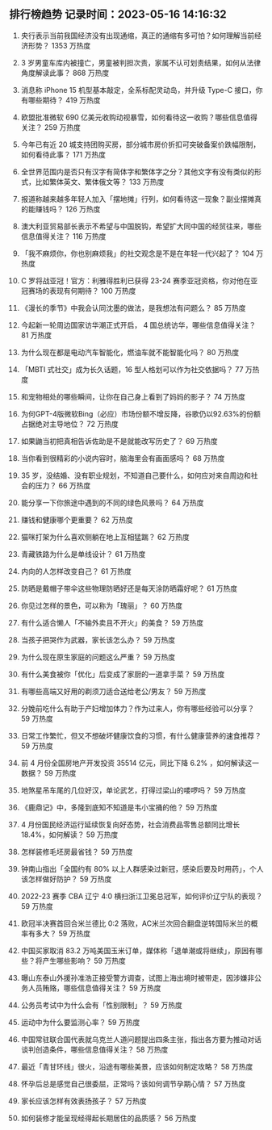 
## 排行榜趋势 记录时间：2023-05-16 14:16:32
  
  1. 央行表示当前我国经济没有出现通缩，真正的通缩有多可怕？如何理解当前经济形势？ 1353 万热度
    
  2. 3 岁男童车库内被撞亡，男童被判担次责，家属不认可划责结果，如何从法律角度解读此事？ 868 万热度
    
  3. 消息称 iPhone 15 机型基本敲定，全系标配灵动岛，并升级 Type-C 接口，你有哪些期待？ 419 万热度
    
  4. 欧盟批准微软 690 亿美元收购动视暴雪，如何看待这一收购？哪些信息值得关注？ 259 万热度
    
  5. 今年已有近 20 城支持团购买房，部分城市房价折扣可突破备案价跌幅限制，如何看待此事？ 171 万热度
    
  6. 全世界范围内是否只有汉字有简体字和繁体字之分？其他文字有没有类似的形式，比如繁体英文、繁体俄文等？ 133 万热度
    
  7. 报道称越来越多年轻人加入「摆地摊」行列，如何看待这一现象？副业摆摊真的能赚钱吗？ 126 万热度
    
  8. 澳大利亚贸易部长表示不希望与中国脱钩，希望扩大同中国的经贸往来，哪些信息值得关注？ 116 万热度
    
  9. 「我不麻烦你，你也别麻烦我」的社交观念是不是在年轻一代兴起了？ 104 万热度
    
  10. C 罗将战亚冠！官方：利雅得胜利已获得 23-24 赛季亚冠资格，你对他在亚冠赛场的表现有何期待？ 100 万热度
    
  11. 《漫长的季节》中我会认同沈墨的做法，是我想法有问题么？ 85 万热度
    
  12. 今起新一轮周边国家访华潮正式开启， 4 国总统访华，哪些信息值得关注？ 81 万热度
    
  13. 为什么现在都是电动汽车智能化，燃油车就不能智能化吗？ 80 万热度
    
  14. 「MBTI 式社交」成为长久话题，16 型人格划可以作为社交依据吗？ 77 万热度
    
  15. 和宠物相处的哪些瞬间，让你在自己身上看到了妈妈的影子？ 74 万热度
    
  16. 为何GPT-4版微软Bing（必应）市场份额不增反降，谷歌仍以92.63%的份额占据绝对主导地位？ 72 万热度
    
  17. 如果鼬当初把真相告诉佐助是不是就能改写历史了？ 69 万热度
    
  18. 当你看到很精彩的小说内容时，脑海里会有画面感吗？ 68 万热度
    
  19. 35 岁，没结婚、没有职业规划，不知道自己要什么，如何应对来自周边和社会的压力？ 66 万热度
    
  20. 能分享一下你旅途中遇到的不同的绿色风景吗？ 64 万热度
    
  21. 赚钱和健康哪个更重要？ 62 万热度
    
  22. 猫咪打架为什么喜欢侧躺在地上互相猛踹？ 62 万热度
    
  23. 青藏铁路为什么是单线设计？ 61 万热度
    
  24. 内向的人怎样改变自己？ 61 万热度
    
  25. 防晒是戴帽子带伞这些物理防晒好还是每天涂防晒霜好呢？ 61 万热度
    
  26. 你见过怎样的景色，可以称为「瑰丽」？ 60 万热度
    
  27. 有什么适合懒人「不输外卖且不开火」的美食？ 59 万热度
    
  28. 当孩子把哭作为武器，家长该怎么办？ 59 万热度
    
  29. 为什么现在原生家庭的问题这么严重？ 59 万热度
    
  30. 有什么美食被你「优化」后变成了家厨的一道拿手菜？ 59 万热度
    
  31. 有哪些高端又好用的剃须刀适合送给老公/男友？ 59 万热度
    
  32. 分娩前吃什么有助于产妇增加体力？作为过来人，你有哪些经验可以分享？ 59 万热度
    
  33. 日常工作繁忙，但又不想破坏健康饮食的习惯，有什么健康营养的速食推荐？ 59 万热度
    
  34. 前 4 月份全国房地产开发投资 35514 亿元，同比下降 6.2% ，如何解读这一数据？ 59 万热度
    
  35. 地煞星吊车尾的几位好汉，单论武艺，打得过梁山的喽啰吗？ 59 万热度
    
  36. 《鹿鼎记》中，多隆到底知不知道是韦小宝捅的他？ 59 万热度
    
  37. 4 月份国民经济运行延续恢复向好态势，社会消费品零售总额同比增长 18.4%，如何解读？ 59 万热度
    
  38. 怎样装修毛坯房最省钱？ 59 万热度
    
  39. 钟南山指出「全国约有 80% 以上人群感染过新冠，感染后要及时用药」，个人该怎样做好防护？ 59 万热度
    
  40. 2022-23 赛季 CBA 辽宁 4:0 横扫浙江卫冕总冠军，如何评价辽宁队的表现？ 59 万热度
    
  41. 欧冠半决赛首回合米兰德比 0:2 落败，AC米兰次回合翻盘逆转国际米兰的概率有多大？ 59 万热度
    
  42. 中国买家取消 83.2 万吨美国玉米订单，媒体称「退单潮或将继续」，原因有哪些？将产生哪些影响？ 59 万热度
    
  43. 曝山东泰山外援孙准浩正接受警方调查，试图上海出境时被带走，因涉嫌非公务人员贿赂，哪些信息值得关注？ 59 万热度
    
  44. 公务员考试中为什么会有「性别限制」？ 59 万热度
    
  45. 运动中为什么要监测心率？ 59 万热度
    
  46. 中国常驻联合国代表就乌克兰人道问题提出四条主张，指出各方要为推动对话谈判创造条件，哪些信息值得关注？ 58 万热度
    
  47. 最近「青甘环线」很火，沿途有哪些美景，应该如何制定攻略？ 58 万热度
    
  48. 怀孕后总是感觉自己很委屈，正常吗？该如何调节孕期心情？ 57 万热度
    
  49. 家长应该怎样有效表扬孩子？ 57 万热度
    
  50. 如何装修才能呈现经得起长期居住的品质感？ 56 万热度
    